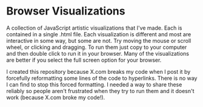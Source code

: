 # Browser Visualizations
A collection of JavaScript artistic visualizations that I've made. Each is contained in a single .html file. Each visualization is different and most are interactive in some way, but some are not. Try moving the mouse or scroll wheel, or clicking and dragging. To run them just copy to your computer and then double click to run it in your browser. Many of the visualizations are better if you select the full screen option for your browser. 

I created this repository because X.com breaks my code when I post it by forcefully reformatting some lines of the code to hyperlinks. There is no way I can find to stop this forced formatting. I needed a way to share these reliably so people aren't frustrated when they try to run them and it doesn't work (because X.com broke my code!).


